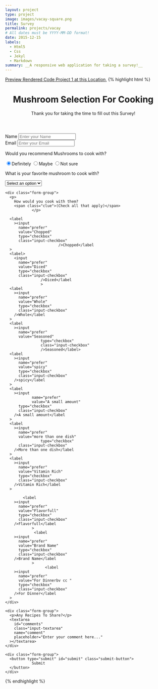 ```yaml
---
layout: project
type: project
image: images/vacay-square.png
title: Survey 
permalink: projects/vacay
# All dates must be YYYY-MM-DD format!
date: 2015-12-15
labels:
  - Html5
  - Css
  - Jekyl
  - Markdown
summary: __A responsive web application for taking a survey!__
---
```

[Preview Rendered Code Project 1 at this Location](https://htmlpreview.github.io/?https://github.com/Kevinrispoli/Kevinrispoli.github.io/blob/master/images/index2.html.html),
{% highlight html %}
<div class="container">
  <header class="header">
		<link rel="stylesheet" type="text/css" href="style1.css">
    <h1 id="title" class="text-center">Mushroom Selection For Cooking</h1>
    <p id="description" class="description text-center">
      Thank you for taking the time to fill out this Survey!
    </p>
  </header>
  <form id="survey-form">
    <div class="form-group">
      <label id="name-label" for="name">Name</label>
      <input
			type="name"
        name="name"
        id="name"
        class="form-control"
        placeholder="Enter your Name"
        required
      />
    </div>
		    <div class="form-group">
      <label id="email-label" for="email">Email</label>
      <input
        type="email" 
        name="email"
        id="email"
        class="form-control"
        placeholder="Enter your Email"
        required
      />
    </div>
    <div class="form-group">
			      <p>Would you recommend Mushrooms to cook with?</p>
      <label>
        <input
          name="user-recommend"
          value="definitely"
          type="radio"
          class="input-radio"
          checked
        />Definitely</label
      >
      <label>
				<input
          name="user-recommend"
          value="maybe"
          type="radio"
          class="input-radio"
        />Maybe</label
      >
			<label
        ><input
          name="user-recommend"
          value="not-sure"
          type="radio"
          class="input-radio"
        />Not sure</label
      >
    </div>
		    <div class="form-group">
      <p>
        What is your favorite mushroom to cook with?
      </p>
      <select id="most-like" name="mostLike" class="form-control" required>
        <option disabled selected value>Select an option</option>
        <option value="challenges">Shitake</option>
        <option value="projects">Portabello</option>
        <option value="community">Oyster</option>
        <option value="openSource">Reishi</option>
				      </select>
    </div>

    <div class="form-group">
      <p>
        How would you cook with them?
        <span class="clue">(Check all that apply)</span>
				</p>

      <label
        ><input
          name="prefer"
          value="Chopped"
          type="checkbox"
          class="input-checkbox"
					        />Chopped</label
      >
      <label>
        <input
          name="prefer"
          value="Diced"
          type="checkbox"
          class="input-checkbox"
					/>Diced</label
					>
      <label
        ><input
          name="prefer"
          value="Whole"
          type="checkbox"
          class="input-checkbox"
        />Whole</label
      >
      <label
        ><input
          name="prefer"
          value="Seasoned"
					type="checkbox"    
					class="input-checkbox"
					/>Seasoned</label>
      <label
        ><input
          name="prefer"
          value="spicy"
          type="checkbox"
          class="input-checkbox"
        />spicy</label
      >
      <label
        ><input
				name="prefer"
				value="A small amount"
          type="checkbox"
          class="input-checkbox"
        />A small amount</label
      >
      <label
        ><input
          name="prefer"
          value="more than one dish"
					type="checkbox"
          class="input-checkbox"
        />More than one dish</label
      >
      <label
        ><input
          name="prefer"
          value="Vitamin Rich"
          type="checkbox"
          class="input-checkbox"
        />Vitamin Rich</label
      >
      
			<label
        ><input
          name="prefer"
          value="Flavorfull"
          type="checkbox"
          class="input-checkbox"
        />Flavorfull</label
				>
				 <label
        ><input
          name="prefer"
          value="Brand Name"
          type="checkbox"
          class="input-checkbox"
        />Brand Name</label
				>
				      <label
        ><input
          name="prefer"
          value="For Dinnerbv cc "
          type="checkbox"
          class="input-checkbox"
        />For Dinner</label
      >
    </div>

    <div class="form-group">
      <p>Any Recipes To Share?</p>
      <textarea
        id="comments"
        class="input-textarea"
        name="comment"
        placeholder="Enter your comment here..."
      ></textarea>
    </div>

    <div class="form-group">
      <button type="submit" id="submit" class="submit-button">
				Submit
      </button>
    </div>
  </form>
</div>
{% endhighlight %}
